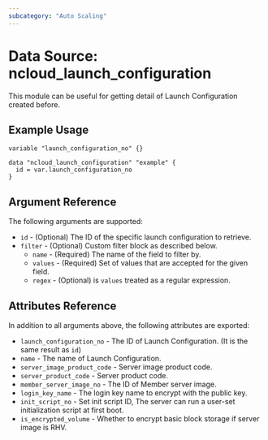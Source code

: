 ```yaml
---
subcategory: "Auto Scaling"
---
```



# Data Source: ncloud_launch_configuration

This module can be useful for getting detail of Launch Configuration created before.

## Example Usage

```hcl
variable "launch_configuration_no" {}

data "ncloud_launch_configuration" "example" {
  id = var.launch_configuration_no
}
```

## Argument Reference

The following arguments are supported:

* `id` - (Optional) The ID of the specific launch configuration to retrieve.
* `filter` - (Optional) Custom filter block as described below.
    * `name` - (Required) The name of the field to filter by.
    * `values` - (Required) Set of values that are accepted for the given field.
    * `regex` - (Optional) is `values` treated as a regular expression.

## Attributes Reference

In addition to all arguments above, the following attributes are exported:

* `launch_configuration_no` - The ID of Launch Configuration. (It is the same result as `id`)
* `name` - The name of Launch Configuration.
* `server_image_product_code` - Server image product code.
* `server_product_code` - Server product code.
* `member_server_image_no` - The ID of Member server image.
* `login_key_name` - The login key name to encrypt with the public key.
* `init_script_no` - Set init script ID, The server can run a user-set initialization script at first boot.
* `is_encrypted_volume` - Whether to encrypt basic block storage if server image is RHV.

